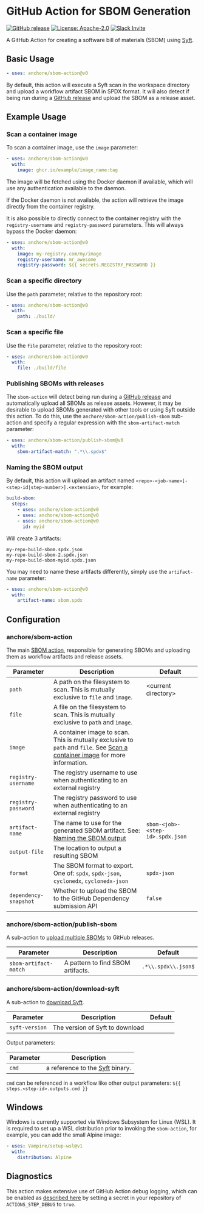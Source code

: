 # GitHub Action for SBOM Generation

[![GitHub release](https://img.shields.io/github/release/anchore/sbom-action.svg)](https://github.com/anchore/sbom-action/releases/latest)
[![License: Apache-2.0](https://img.shields.io/badge/License-Apache%202.0-blue.svg)](https://github.com/anchore/sbom-action/blob/main/LICENSE)
[![Slack Invite](https://img.shields.io/badge/Slack-Join-blue?logo=slack)](https://anchore.com/slack)

A GitHub Action for creating a software bill of materials (SBOM)
using [Syft](https://github.com/anchore/syft).

## Basic Usage

```yaml
- uses: anchore/sbom-action@v0
```

By default, this action will execute a Syft scan in the workspace directory
and upload a workflow artifact SBOM in SPDX format. It will also detect
if being run during a [GitHub release](https://docs.github.com/en/repositories/releasing-projects-on-github/about-releases)
and upload the SBOM as a release asset.

## Example Usage

### Scan a container image

To scan a container image, use the `image` parameter:

```yaml
- uses: anchore/sbom-action@v0
  with:
    image: ghcr.io/example/image_name:tag
```

The image will be fetched using the Docker daemon if available,
which will use any authentication available to the daemon.

If the Docker daemon is not available, the action will retrieve the image
directly from the container registry.

It is also possible to directly connect to the container registry with the
`registry-username` and `registry-password` parameters. This will always bypass the
Docker daemon:

```yaml
- uses: anchore/sbom-action@v0
  with:
    image: my-registry.com/my/image
    registry-username: mr_awesome
    registry-password: ${{ secrets.REGISTRY_PASSWORD }}
```

### Scan a specific directory

Use the `path` parameter, relative to the repository root:

```yaml
- uses: anchore/sbom-action@v0
  with:
    path: ./build/
```

### Scan a specific file

Use the `file` parameter, relative to the repository root:

```yaml
- uses: anchore/sbom-action@v0
  with:
    file: ./build/file
```

### Publishing SBOMs with releases

The `sbom-action` will detect being run during a
[GitHub release](https://docs.github.com/en/repositories/releasing-projects-on-github/about-releases)
and automatically upload all SBOMs as release assets. However,
it may be desirable to upload SBOMs generated with other tools or using Syft
outside this action. To do this, use the `anchore/sbom-action/publish-sbom` sub-action
and specify a regular expression with the `sbom-artifact-match`
parameter:

```yaml
- uses: anchore/sbom-action/publish-sbom@v0
  with:
    sbom-artifact-match: ".*\\.spdx$"
```

### Naming the SBOM output

By default, this action will upload an artifact named
`<repo>-<job-name>[-<step-id|step-number>].<extension>`, for
example:

```yaml
build-sbom:
  steps:
    - uses: anchore/sbom-action@v0
    - uses: anchore/sbom-action@v0
    - uses: anchore/sbom-action@v0
      id: myid
```

Will create 3 artifacts:

```text
my-repo-build-sbom.spdx.json
my-repo-build-sbom-2.spdx.json
my-repo-build-sbom-myid.spdx.json
```

You may need to name these artifacts differently, simply
use the `artifact-name` parameter:

```yaml
- uses: anchore/sbom-action@v0
  with:
    artifact-name: sbom.spdx
```

## Configuration

### anchore/sbom-action

The main [SBOM action](action.yml), responsible for generating SBOMs
and uploading them as workflow artifacts and release assets.

| Parameter             | Description                                                                                                                                             | Default                          |
| --------------------- | ------------------------------------------------------------------------------------------------------------------------------------------------------- | -------------------------------- |
| `path`                | A path on the filesystem to scan. This is mutually exclusive to `file` and `image`.                                                                     | \<current directory>             |
| `file`                | A file on the filesystem to scan. This is mutually exclusive to `path` and `image`.                                                                     |                                  |
| `image`               | A container image to scan. This is mutually exclusive to `path` and `file`. See [Scan a container image](#scan-a-container-image) for more information. |                                  |
| `registry-username`   | The registry username to use when authenticating to an external registry                                                                                |                                  |
| `registry-password`   | The registry password to use when authenticating to an external registry                                                                                |                                  |
| `artifact-name`       | The name to use for the generated SBOM artifact. See: [Naming the SBOM output](#naming-the-sbom-output)                                                 | `sbom-<job>-<step-id>.spdx.json` |
| `output-file`         | The location to output a resulting SBOM                                                                                                                 |                                  |
| `format`              | The SBOM format to export. One of: `spdx`, `spdx-json`, `cyclonedx`, `cyclonedx-json`                                                                   | `spdx-json`                      |
| `dependency-snapshot` | Whether to upload the SBOM to the GitHub Dependency submission API                                                                                      | `false`                          |

### anchore/sbom-action/publish-sbom

A sub-action to [upload multiple SBOMs](publish-sbom/action.yml) to GitHub releases.

| Parameter             | Description                       | Default             |
| --------------------- | --------------------------------- | ------------------- |
| `sbom-artifact-match` | A pattern to find SBOM artifacts. | `.*\\.spdx\\.json$` |

### anchore/sbom-action/download-syft

A sub-action to [download Syft](download-syft/action.yml).

| Parameter      | Description                     | Default |
| -------------- | ------------------------------- | ------- |
| `syft-version` | The version of Syft to download |         |

Output parameters:

| Parameter | Description                                                        |
| --------- | ------------------------------------------------------------------ |
| `cmd`     | a reference to the [Syft](https://github.com/anchore/syft) binary. |

`cmd` can be referenced in a workflow like other output parameters:
`${{ steps.<step-id>.outputs.cmd }}`

## Windows

Windows is currently supported via Windows Subsystem for Linux (WSL). It is
required to set up a WSL distribution prior to invoking the `sbom-action`, for
example, you can add the small Alpine image:

```yaml
- uses: Vampire/setup-wsl@v1
  with:
    distribution: Alpine
```

## Diagnostics

This action makes extensive use of GitHub Action debug logging,
which can be enabled as [described here](https://github.com/actions/toolkit/blob/master/docs/action-debugging.md)
by setting a secret in your repository of `ACTIONS_STEP_DEBUG` to `true`.

